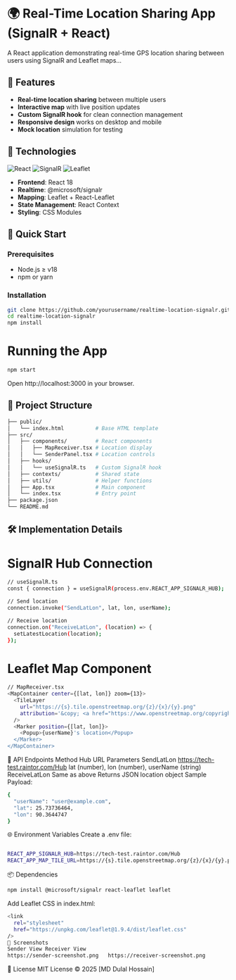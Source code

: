 # 🌍 Real-Time Location Sharing App (SignalR + React)

A React application demonstrating real-time GPS location sharing between users using SignalR and Leaflet maps...

## 🎯 Features

- **Real-time location sharing** between multiple users
- **Interactive map** with live position updates
- **Custom SignalR hook** for clean connection management
- **Responsive design** works on desktop and mobile
- **Mock location** simulation for testing

## 🔧 Technologies

![React](https://img.shields.io/badge/-React-61DAFB?logo=react&logoColor=white)
![SignalR](https://img.shields.io/badge/-SignalR-%235C2D91?logo=.net&logoColor=white)
![Leaflet](https://img.shields.io/badge/-Leaflet-199900?logo=leaflet&logoColor=white)

- **Frontend**: React 18
- **Realtime**: @microsoft/signalr
- **Mapping**: Leaflet + React-Leaflet
- **State Management**: React Context
- **Styling**: CSS Modules

## 🚀 Quick Start

### Prerequisites
- Node.js ≥ v18
- npm or yarn

### Installation
```bash
git clone https://github.com/yourusername/realtime-location-signalr.git
cd realtime-location-signalr
npm install
```
# Running the App
```bash
npm start
```

Open http://localhost:3000 in your browser.

## 📁 Project Structure
```bash
├── public/
│   └── index.html          # Base HTML template
├── src/
│   ├── components/         # React components
│   │   ├── MapReceiver.tsx # Location display
│   │   └── SenderPanel.tsx # Location controls
│   ├── hooks/
│   │   └── useSignalR.ts   # Custom SignalR hook
│   ├── contexts/           # Shared state
│   ├── utils/              # Helper functions
│   ├── App.tsx             # Main component
│   └── index.tsx           # Entry point
├── package.json
└── README.md
```
## 🛠️ Implementation Details
# SignalR Hub Connection
```bash
// useSignalR.ts
const { connection } = useSignalR(process.env.REACT_APP_SIGNALR_HUB);

// Send location
connection.invoke("SendLatLon", lat, lon, userName);

// Receive location
connection.on("ReceiveLatLon", (location) => {
  setLatestLocation(location);
});
```
# Leaflet Map Component
```bash
// MapReceiver.tsx
<MapContainer center={[lat, lon]} zoom={13}>
  <TileLayer
    url="https://{s}.tile.openstreetmap.org/{z}/{x}/{y}.png"
    attribution='&copy; <a href="https://www.openstreetmap.org/copyright">OpenStreetMap</a>'
  />
  <Marker position={[lat, lon]}>
    <Popup>{userName}'s location</Popup>
  </Marker>
</MapContainer>
```
📡 API Endpoints
Method	Hub URL	Parameters
SendLatLon	https://tech-test.raintor.com/Hub	lat (number), lon (number), userName (string)
ReceiveLatLon	Same as above	Returns JSON location object
Sample Payload:
```bash
{
  "userName": "user@example.com",
  "lat": 25.73736464,
  "lon": 90.3644747
}
```
🌐 Environment Variables
Create a .env file:
```bash

REACT_APP_SIGNALR_HUB=https://tech-test.raintor.com/Hub
REACT_APP_MAP_TILE_URL=https://{s}.tile.openstreetmap.org/{z}/{x}/{y}.png
```
📦 Dependencies
```bash
npm install @microsoft/signalr react-leaflet leaflet
```
Add Leaflet CSS in index.html:

```bash
<link
  rel="stylesheet"
  href="https://unpkg.com/leaflet@1.9.4/dist/leaflet.css"
/>
📸 Screenshots
Sender View	Receiver View
https://sender-screenshot.png	https://receiver-screenshot.png
```
📄 License
MIT License © 2025 [MD Dulal Hossain]
